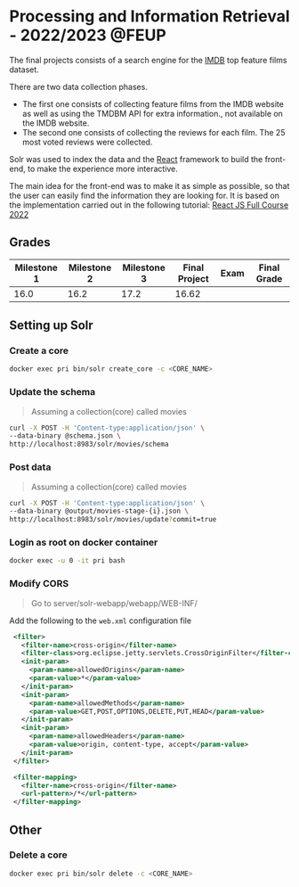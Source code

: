 # Processing and Information Retrieval - 2022/2023 @FEUP

The final projects consists of a search engine for the [IMDB](https://www.imdb.com/) top feature films dataset.

There are two data collection phases.

- The first one consists of collecting feature films from the IMDB website as well as using the TMDBM API for extra information., not available on the IMDB website.
- The second one consists of collecting the reviews for each film. The 25 most voted reviews were collected.

Solr was used to index the data and the [React](https://reactjs.org/) framework to build the front-end, to make the experience more interactive.

The main idea for the front-end was to make it as simple as possible, so that the user can easily find the information they are looking for. It is based on the implementation carried out in the following tutorial: [React JS Full Course 2022](https://www.youtube.com/watch?v=b9eMGE7QtTk&t=3138s)

## Grades

| Milestone 1 | Milestone 2 | Milestone 3 | Final Project | Exam | Final Grade |
| ----------- | ----------- | ----------- | ------------- | ---- | ----------- |
|     16.0    |     16.2    |     17.2    |    16.62      |      |             |

## Setting up Solr

### Create a core
```bash
docker exec pri bin/solr create_core -c <CORE_NAME>
```

### Update the schema

> Assuming a collection(core) called movies

```bash
curl -X POST -H 'Content-type:application/json' \
--data-binary @schema.json \
http://localhost:8983/solr/movies/schema
```

### Post data

> Assuming a collection(core) called movies

```bash
curl -X POST -H 'Content-type:application/json' \
--data-binary @output/movies-stage-{i}.json \
http://localhost:8983/solr/movies/update?commit=true
```

### Login as root on docker container
```bash
docker exec -u 0 -it pri bash
```

### Modify CORS

> Go to server/solr-webapp/webapp/WEB-INF/

Add the following to the `web.xml` configuration file
```xml
 <filter>
   <filter-name>cross-origin</filter-name>
   <filter-class>org.eclipse.jetty.servlets.CrossOriginFilter</filter-class>
   <init-param>
     <param-name>allowedOrigins</param-name>
     <param-value>*</param-value>
   </init-param>
   <init-param>
     <param-name>allowedMethods</param-name>
     <param-value>GET,POST,OPTIONS,DELETE,PUT,HEAD</param-value>
   </init-param>
   <init-param>
     <param-name>allowedHeaders</param-name>
     <param-value>origin, content-type, accept</param-value>
   </init-param>
 </filter>

 <filter-mapping>
   <filter-name>cross-origin</filter-name>
   <url-pattern>/*</url-pattern>
 </filter-mapping>
```

## Other

### Delete a core
```bash
docker exec pri bin/solr delete -c <CORE_NAME>
```